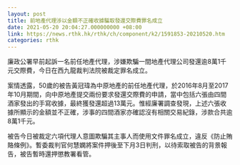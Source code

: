 ```yaml
---
layout: post
title: 前地產代理涉以金額不正確收據騙取發還交際費罪名成立
date: 2021-05-20 20:04:27.000000000 +08:00
link: https://news.rthk.hk/rthk/ch/component/k2/1591853-20210520.htm
categories: rthk
---
```


廉政公署早前起訴一名前任地產代理，涉嫌欺騙一間地產代理公司發還逾8萬1千元交際費，今日在西九龍裁判法院被裁定罪名成立。

案情透露，50歲的被告黃冠瑋為中原地產的前任地產代理，於2016年8月至2017年10月期間，向中原地產提交兩份要求發還交際費的申請，當中包括六張由四間酒家發出的手寫收據，最終獲發還超過13萬元。惟經廉署調查發現，上述六張收據所顯示的金額並不正確，涉事的四間酒家亦確認沒有相關交易紀錄，涉款合共逾8萬1千元。

被告今日被裁定六項代理人意圖欺騙其主事人而使用文件罪名成立，違反《防止賄賂條例》。暫委裁判官何慧嫻將案件押後至下月3日判刑，以待索取被告的背景報告，被告暫時還押懲教署看管。
